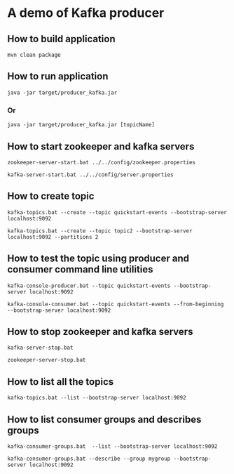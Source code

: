 # A demo of Kafka producer

## How to build application

`mvn clean package`

## How to run application

`java -jar target/producer_kafka.jar`

### Or

`java -jar target/producer_kafka.jar [topicName]`

## How to start zookeeper and kafka servers

`zookeeper-server-start.bat ../../config/zookeeper.properties`

`kafka-server-start.bat ../../config/server.properties`


## How to create topic

`kafka-topics.bat --create --topic quickstart-events --bootstrap-server localhost:9092`

`kafka-topics.bat --create --topic topic2 --bootstrap-server localhost:9092 --partitions 2`

## How to test the topic using producer and consumer command line utilities

`kafka-console-producer.bat --topic quickstart-events --bootstrap-server localhost:9092`

`kafka-console-consumer.bat --topic quickstart-events --from-beginning --bootstrap-server localhost:9092`

## How to stop zookeeper and kafka servers
`kafka-server-stop.bat`

`zookeeper-server-stop.bat`

## How to list all the topics

`kafka-topics.bat --list --bootstrap-server localhost:9092`

## How to list consumer groups and describes groups

`kafka-consumer-groups.bat  --list --bootstrap-server localhost:9092`

`kafka-consumer-groups.bat --describe --group mygroup --bootstrap-server localhost:9092`





